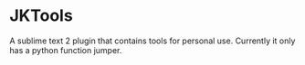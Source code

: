 JKTools
=======

A sublime text 2 plugin that contains tools for personal use. Currently it only has a python function jumper.
